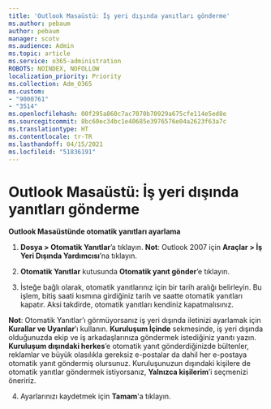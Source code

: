 ```yaml
---
title: 'Outlook Masaüstü: İş yeri dışında yanıtları gönderme'
ms.author: pebaum
author: pebaum
manager: scotv
ms.audience: Admin
ms.topic: article
ms.service: o365-administration
ROBOTS: NOINDEX, NOFOLLOW
localization_priority: Priority
ms.collection: Adm_O365
ms.custom:
- "9000761"
- "3514"
ms.openlocfilehash: 00f295a860c7ac7070b70929a675cfe114e5ed8e
ms.sourcegitcommit: 8bc60ec34bc1e40685e3976576e04a2623f63a7c
ms.translationtype: HT
ms.contentlocale: tr-TR
ms.lasthandoff: 04/15/2021
ms.locfileid: "51836191"
---
```

# <a name="outlook-desktop-send-out-of-office-replies"></a>Outlook Masaüstü: İş yeri dışında yanıtları gönderme

**Outlook Masaüstünde otomatik yanıtları ayarlama**

1. **Dosya > Otomatik Yanıtlar**’a tıklayın. **Not**: Outlook 2007 için **Araçlar > İş Yeri Dışında Yardımcısı**’na tıklayın.

2. **Otomatik Yanıtlar** kutusunda **Otomatik yanıt gönder**’e tıklayın.

3. İsteğe bağlı olarak, otomatik yanıtlarınız için bir tarih aralığı belirleyin. Bu işlem, bitiş saati kısmına girdiğiniz tarih ve saatte otomatik yanıtları kapatır. Aksi takdirde, otomatik yanıtları kendiniz kapatmalısınız.

**Not**: Otomatik Yanıtlar’ı görmüyorsanız iş yeri dışında iletinizi ayarlamak için **Kurallar ve Uyarılar**’ı kullanın. **Kuruluşum İçinde** sekmesinde, iş yeri dışında olduğunuzda ekip ve iş arkadaşlarınıza göndermek istediğiniz yanıtı yazın. **Kuruluşum dışındaki herkes**’e otomatik yanıt gönderdiğinizde bültenler, reklamlar ve büyük olasılıkla gereksiz e-postalar da dahil her e-postaya otomatik yanıt göndermiş olursunuz. Kuruluşunuzun dışındaki kişilere de otomatik yanıtlar göndermek istiyorsanız, **Yalnızca kişilerim**’i seçmenizi öneririz.

4. Ayarlarınızı kaydetmek için **Tamam**'a tıklayın.

